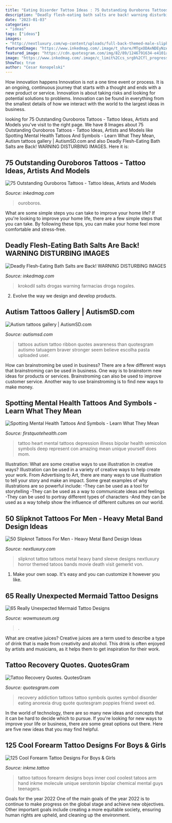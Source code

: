 ```yaml
---
title: "Eating Disorder Tattoo Ideas : 75 Outstanding Ouroboros Tattoos"
description: "Deadly flesh-eating bath salts are back! warning disturbing images"
date: "2023-01-03"
categories:
- "ideas"
tags: ["ideas"]
images:
- "http://nextluxury.com/wp-content/uploads/full-back-themed-male-slipknot-tattoo-designs.jpg"
featuredImage: "https://www.inkedmag.com/.image/t_share/MTgxODAxNDEyNzA1OTIwMTMx/ouroboros.jpg"
featured_image: "https://cdn.quotesgram.com/img/82/89/1246791634-e4101a02eb2cf64929a1e073daef1fc9.jpg"
image: "https://www.inkedmag.com/.image/c_limit%2Ccs_srgb%2Cfl_progressive%2Cq_auto:good%2Cw_700/MTU5MDMyNjI1NTI1MzAzMDY0/n-krokodil-nogales-628x314.jpg"
ShowToc: true
author: "Cesar Konopelski"
---
```



How innovation happens
Innovation is not a one time event or process. It is an ongoing, continuous journey that starts with a thought and ends with a new product or service. Innovation is about taking risks and looking for potential solutions to problems. Innovation can be found in everything from the smallest details of how we interact with the world to the largest ideas in business.

	

		
looking for 75 Outstanding Ouroboros Tattoos - Tattoo Ideas, Artists and Models you've visit to the right page. We have 8 Images about 75 Outstanding Ouroboros Tattoos - Tattoo Ideas, Artists and Models like Spotting Mental Health Tattoos And Symbols - Learn What They Mean, Autism tattoos gallery | AutismSD.com and also Deadly Flesh-Eating Bath Salts are Back! WARNING DISTURBING IMAGES. Here it is:
		
    
## 75 Outstanding Ouroboros Tattoos - Tattoo Ideas, Artists And Models

<img loading=lazy src="https://www.inkedmag.com/.image/t_share/MTgxODAxNDEyNzA1OTIwMTMx/ouroboros.jpg" onerror="this.onerror=null;this.src='https://tse4.mm.bing.net/th?id=OIP.9jGcZtNjZlwPdKEgSCvSYgHaD4&amp;pid=15.1';" alt="75 Outstanding Ouroboros Tattoos - Tattoo Ideas, Artists and Models">

_Source: inkedmag.com_

>ouroboros. 

	

What are some simple steps you can take to improve your home life?
If you're looking to improve your home life, there are a few simple steps that you can take. By following these tips, you can make your home feel more comfortable and stress-free.

    
## Deadly Flesh-Eating Bath Salts Are Back! WARNING DISTURBING IMAGES

<img loading=lazy src="https://www.inkedmag.com/.image/c_limit%2Ccs_srgb%2Cfl_progressive%2Cq_auto:good%2Cw_700/MTU5MDMyNjI1NTI1MzAzMDY0/n-krokodil-nogales-628x314.jpg" onerror="this.onerror=null;this.src='https://tse4.mm.bing.net/th?id=OIP.IK82m9wzt0-O0xsBt3N3TwHaDt&amp;pid=15.1';" alt="Deadly Flesh-Eating Bath Salts are Back! WARNING DISTURBING IMAGES">

_Source: inkedmag.com_

>krokodil salts drogas warning farmacias droga nogales. 

	

2. Evolve the way we design and develop products.

    
## Autism Tattoos Gallery | AutismSD.com

<img loading=lazy src="http://autismsd.com/wp-content/uploads/2014/01/tumblr_lucwiiOIWa1qzabkfo1_500.jpg" onerror="this.onerror=null;this.src='https://tse4.mm.bing.net/th?id=OIP.uFxsihCc8-oc65zfaNO9cQHaJ6&amp;pid=15.1';" alt="Autism tattoos gallery | AutismSD.com">

_Source: autismsd.com_

>tattoos autism tattoo ribbon quotes awareness than quotesgram autismo tatuagem braver stronger seem believe escolha pasta uploaded user. 

	

How can brainstroming be used in business?
There are a few different ways that brainstroming can be used in business. One way is to brainstorm new ideas for products or services. Brainstroming can also be used to improve customer service. Another way to use brainstroming is to find new ways to make money.

    
## Spotting Mental Health Tattoos And Symbols - Learn What They Mean

<img loading=lazy src="https://uploads-firstquotehealth.s3.us-west-2.amazonaws.com/articles/April2018/5DQZSPAyaq1WvzzToLs9.jpg" onerror="this.onerror=null;this.src='https://tse2.mm.bing.net/th?id=OIP.V3TosxnmBeRmWde8FTzI_wHaE7&amp;pid=15.1';" alt="Spotting Mental Health Tattoos And Symbols - Learn What They Mean">

_Source: firstquotehealth.com_

>tattoo heart mental tattoos depression illness bipolar health semicolon symbols deep represent con amazing mean unique yourself does mom. 

	

Illustration: What are some creative ways to use illustration in creative ways?
Illustration can be used in a variety of creative ways to help create your work. From Advertising to Art, there are many ways to use illustration to tell your story and make an impact. Some great examples of why illustrations are so powerful include: 
-They can be used as a tool for storytelling 
-They can be used as a way to communicate ideas and feelings 
-They can be used to portray different types of characters 
-And they can be used as a way tohelp show the influence of different cultures on our world.

    
## 50 Slipknot Tattoos For Men - Heavy Metal Band Design Ideas

<img loading=lazy src="http://nextluxury.com/wp-content/uploads/full-back-themed-male-slipknot-tattoo-designs.jpg" onerror="this.onerror=null;this.src='https://tse4.mm.bing.net/th?id=OIP.jJLFepNwBH7_73lu9viSMwHaJ4&amp;pid=15.1';" alt="50 Slipknot Tattoos For Men - Heavy Metal Band Design Ideas">

_Source: nextluxury.com_

>slipknot tattoo tattoos metal heavy band sleeve designs nextluxury horror themed tatoos bands movie death visit gemerkt von. 

	

1. Make your own soap. It's easy and you can customize it however you like.

    
## 65 Really Unexpected Mermaid Tattoo Designs

<img loading=lazy src="https://www.wowmuseum.org/wp-content/uploads/2015/06/mermaid-tattoos-22.jpg" onerror="this.onerror=null;this.src='https://tse3.mm.bing.net/th?id=OIP.HTvVOs3t4wz8HsdZVHG9tAHaHa&amp;pid=15.1';" alt="65 Really Unexpected Mermaid Tattoo Designs">

_Source: wowmuseum.org_

>. 

	

What are creative juices?
Creative juices are a term used to describe a type of drink that is made from creativity and alcohol. This drink is often enjoyed by artists and musicians, as it helps them to get inspiration for their work.

    
## Tattoo Recovery Quotes. QuotesGram

<img loading=lazy src="https://cdn.quotesgram.com/img/82/89/1246791634-e4101a02eb2cf64929a1e073daef1fc9.jpg" onerror="this.onerror=null;this.src='https://tse2.mm.bing.net/th?id=OIP.-U3p_G-rqO7xx3sZzqu_YAHaJ4&amp;pid=15.1';" alt="Tattoo Recovery Quotes. QuotesGram">

_Source: quotesgram.com_

>recovery addiction tattoos tattoo symbols quotes symbol disorder eating anorexia drug quote quotesgram poppies friend sweet ed. 

	

In the world of technology, there are so many new ideas and concepts that it can be hard to decide which to pursue. If you're looking for new ways to improve your life or business, there are some great options out there. Here are five new ideas that you may find helpful.

    
## 125 Cool Forearm Tattoo Designs For Boys &amp; Girls

<img loading=lazy src="https://www.inkme.tattoo/wp-content/uploads/2016/10/forearm-tattoo-design-51.jpg" onerror="this.onerror=null;this.src='https://tse3.mm.bing.net/th?id=OIP.mf0qJYGAJ5_EEWzlnCDoYwHaNK&amp;pid=15.1';" alt="125 Cool Forearm Tattoo Designs For Boys &amp; Girls">

_Source: inkme.tattoo_

>tattoo tattoos forearm designs boys inner cool coolest tatoos arm hand inkme molecule unique serotonin bipolar chemical mental guys teenagers. 

	

Goals for the year 2022
One of the main goals of the year 2022 is to continue to make progress on the global stage and achieve new objectives. Other important goals include creating a more equitable society, ensuring human rights are upheld, and cleaning up the environment.

